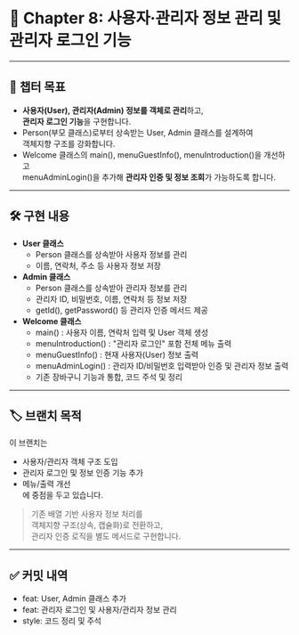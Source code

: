 # 📖 Chapter 8: 사용자·관리자 정보 관리 및 관리자 로그인 기능

---

## 📌 챕터 목표

- **사용자(User), 관리자(Admin) 정보를 객체로 관리**하고,  
  **관리자 로그인 기능**을 구현합니다.
- Person(부모 클래스)로부터 상속받는 User, Admin 클래스를 설계하여  
  객체지향 구조를 강화합니다.
- Welcome 클래스의 main(), menuGuestInfo(), menuIntroduction()을 개선하고  
  menuAdminLogin()을 추가해 **관리자 인증 및 정보 조회**가 가능하도록 합니다.

---

## 🛠️ 구현 내용

- **User 클래스**  
  - Person 클래스를 상속받아 사용자 정보를 관리
  - 이름, 연락처, 주소 등 사용자 정보 저장
- **Admin 클래스**  
  - Person 클래스를 상속받아 관리자 정보를 관리
  - 관리자 ID, 비밀번호, 이름, 연락처 등 정보 저장
  - getId(), getPassword() 등 관리자 인증 메서드 제공
- **Welcome 클래스**
  - main() : 사용자 이름, 연락처 입력 및 User 객체 생성
  - menuIntroduction() : "관리자 로그인" 포함 전체 메뉴 출력
  - menuGuestInfo() : 현재 사용자(User) 정보 출력
  - menuAdminLogin() : 관리자 ID/비밀번호 입력받아 인증 및 관리자 정보 출력
  - 기존 장바구니 기능과 통합, 코드 주석 및 정리

---

## 🏷️ 브랜치 목적

이 브랜치는  
- 사용자/관리자 객체 구조 도입  
- 관리자 로그인 및 정보 인증 기능 추가  
- 메뉴/출력 개선  
에 중점을 두고 있습니다.

> 기존 배열 기반 사용자 정보 처리를  
> 객체지향 구조(상속, 캡슐화)로 전환하고,  
> 관리자 인증 로직을 별도 메서드로 구현합니다.

---

## ✅ 커밋 내역

- feat: User, Admin 클래스 추가
- feat: 관리자 로그인 및 사용자/관리자 정보 관리
- style: 코드 정리 및 주석
